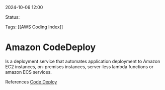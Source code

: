 2024-10-06 12:00

Status:

Tags:
[[AWS Coding Index]]
# Amazon CodeDeploy

Is a deployment service that automates application deployment to Amazon EC2 instances, on-premises instances, server-less lambda functions or amazon ECS services.


References 
[Code Deploy](https://docs.aws.amazon.com/codedeploy/latest/userguide/welcome.html)